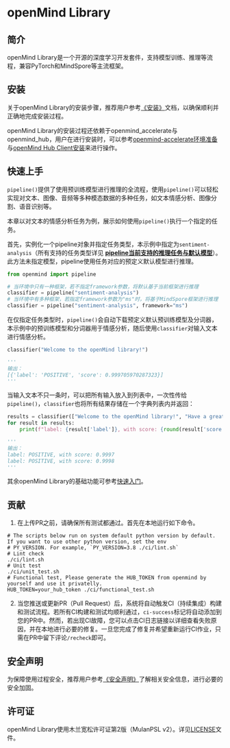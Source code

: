 # openMind Library

## 简介

openMind Library是一个开源的深度学习开发套件，支持模型训练、推理等流程，兼容PyTorch和MindSpore等主流框架。

## 安装

关于openMind Library的安装步骤，推荐用户参考[《安装》](./docs/zh/install.md)文档，以确保顺利并正确地完成安装过程。

openMind Library的安装过程还依赖于openmind_accelerate与openmind_hub，用户在进行安装时，可以参考[openmind-accelerate环境准备](https://gitee.com/openmind-ai/openmind-accelerate/blob/master/README.md#%E7%8E%AF%E5%A2%83%E5%87%86%E5%A4%87)与[openMind Hub Client安装](https://gitee.com/openmind-ai/openmind-hub#%E5%AE%89%E8%A3%85)来进行操作。

## 快速上手

`pipeline()`提供了使用预训练模型进行推理的全流程，使用`pipeline()`可以轻松实现对文本、图像、音频等多种模态数据的多种任务，如文本情感分析、图像分割、语音识别等。

本章以对文本的情感分析任务为例，展示如何使用`pipeline()`执行一个指定的任务。

首先，实例化一个pipeline对象并指定任务类型，本示例中指定为`sentiment-analysis`（所有支持的任务类型详见 [**pipeline当前支持的推理任务与默认模型**](./docs/zh/basic_tutorial/pipeline.md#pipeline当前支持的推理任务与默认模型)）。此方法未指定模型，pipeline使用任务对应的预定义默认模型进行推理。

```python
from openmind import pipeline

# 当环境中只有一种框架，若不指定framework参数，将默认基于当前框架进行推理
classifier = pipeline("sentiment-analysis")
# 当环境中有多种框架，若指定framework参数为"ms"时，将基于MindSpore框架进行推理
classifier = pipeline("sentiment-analysis", framework="ms")
```

在仅指定任务类型时，`pipeline()`会自动下载预定义默认预训练模型及分词器，本示例中的预训练模型和分词器用于情感分析，随后使用`classifier`对输入文本进行情感分析。

```python
classifier("Welcome to the openMind library!")

'''
输出：
[{'label': 'POSITIVE', 'score': 0.999705970287323}]
'''
```

当输入文本不只一条时，可以把所有输入放入到列表中，一次性传给`pipeline()`，`classifier`也将所有结果存储在一个字典列表内并返回：

```python
results = classifier(["Welcome to the openMind library!", "Have a great experience using it!"])
for result in results:
    print(f"label: {result['label']}, with score: {round(result['score'], 4)}")

'''
输出：
label: POSITIVE, with score: 0.9997
label: POSITIVE, with score: 0.9998
'''
```

其余openMind Library的基础功能可参考[快速入门](./docs/zh/quick_start.md)。

## 贡献

1. 在上传PR之前，请确保所有测试都通过。首先在本地运行如下命令。

```shell
# The scripts below run on system default python version by default. If you want to use other python version, set the env
# PY_VERSION. For example, `PY_VERSION=3.8 ./ci/lint.sh`
# Lint check
./ci/lint.sh
# Unit test
./ci/unit_test.sh
# Functional test, Please generate the HUB_TOKEN from openmind by yourself and use it privatelly.
HUB_TOKEN=your_hub_token ./ci/functional_test.sh
```

2. 当您推送或更新PR（Pull Request）后，系统将自动触发CI（持续集成）构建和测试流程。若所有CI构建和测试均顺利通过，`ci-success`标记将自动添加到您的PR中。然而，若出现CI故障，您可以点击CI日志链接以详细查看失败原因，并在本地进行必要的修复。一旦您完成了修复并希望重新运行CI作业，只需在PR中留下评论`/recheck`即可。

## 安全声明

为保障使用过程安全，推荐用户参考[《安全声明》](./security_statement.md)了解相关安全信息，进行必要的安全加固。

## 许可证

openMind Library使用木兰宽松许可证第2版（MulanPSL v2）。详见[LICENSE](LICENSE)文件。
